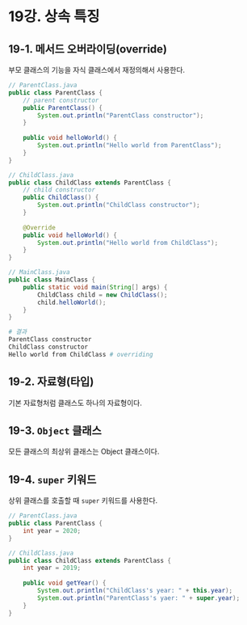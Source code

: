 # 19강. 상속 특징

## 19-1. 메서드 오버라이딩(override)

부모 클래스의 기능을 자식 클래스에서 재정의해서 사용한다.

```java
// ParentClass.java
public class ParentClass {
    // parent constructor
    public ParentClass() {
        System.out.println("ParentClass constructor");
    }
    
    public void helloWorld() {
        System.out.println("Hello world from ParentClass");
    }
}
```

```java
// ChildClass.java
public class ChildClass extends ParentClass {
    // child constructor
    public ChildClass() {
        System.out.println("ChildClass constructor");
    }
    
    @Override
    public void helloWorld() {
        System.out.println("Hello world from ChildClass");
    }
}
```

```java
// MainClass.java
public class MainClass {
    public static void main(String[] args) {
        ChildClass child = new ChildClass();
        child.helloWorld();
    }
}
```

```bash
# 결과
ParentClass constructor
ChildClass constructor
Hello world from ChildClass # overriding
```



## 19-2. 자료형(타입)

기본 자료형처럼 클래스도 하나의 자료형이다.



## 19-3. `Object` 클래스

모든 클래스의 최상위 클래스는 Object 클래스이다.



## 19-4. `super` 키워드

상위 클래스를 호출할 때 `super` 키워드를 사용한다.

```java
// ParentClass.java
public class ParentClass {
    int year = 2020;
}
```

```java
// ChildClass.java
public class ChildClass extends ParentClass {
    int year = 2019;
   	
    public void getYear() {
        System.out.println("ChildClass's year: " + this.year);
        System.out.println("ParentClass's yaer: " + super.year);
    }
}
```

